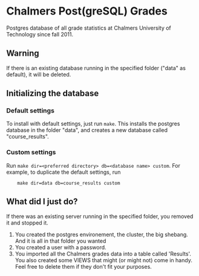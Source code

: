 Chalmers Post(greSQL) Grades
======
Postgres database of all grade statistics at Chalmers University of Technology since fall 2011.

Warning
-------

If there is an existing database running in the specified folder ("data" as default), it will be deleted.

Initializing the database
-------------------------

### Default settings
To install with default settings, just run `make`. This installs the postgres database in
the folder "data", and creates a new database called "course_results".

### Custom settings

Run `make dir=<preferred directory> db=<database name> custom`. For example,
to duplicate the default settings, run
        
        make dir=data db=course_results custom


What did I just do?
-------------------

If there was an existing server running in the specified folder, you removed it and stopped it.

1. You created the postgres environement, the cluster, the big shebang. And it is all in that folder you wanted
1. You created a user with a password.
1. You imported all the Chalmers grades data into a table called 'Results'. You also created some VIEWS that might (or might not) come in handy. Feel free to delete them if they don't fit your purposes.
